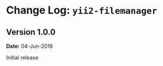 Change Log: `yii2-filemanager`
=======================


## Version 1.0.0

**Date:** 04-Jun-2016

Initial release
